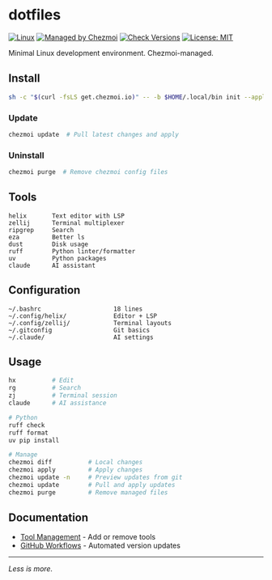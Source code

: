 # dotfiles

[![Linux](https://img.shields.io/badge/platform-linux-blue?logo=linux&logoColor=white)](https://github.com/0xAndrii/dotfiles)
[![Managed by Chezmoi](https://img.shields.io/badge/managed%20by-chezmoi-blueviolet)](https://www.chezmoi.io)
[![Check Versions](https://github.com/0xAndrii/dotfiles/actions/workflows/check-versions.yml/badge.svg)](https://github.com/0xAndrii/dotfiles/actions/workflows/check-versions.yml)
[![License: MIT](https://img.shields.io/badge/License-MIT-yellow.svg)](https://opensource.org/licenses/MIT)

Minimal Linux development environment. Chezmoi-managed.

## Install

```bash
sh -c "$(curl -fsLS get.chezmoi.io)" -- -b $HOME/.local/bin init --apply 0xAndrii
```

### Update

```bash
chezmoi update  # Pull latest changes and apply
```

### Uninstall

```bash
chezmoi purge  # Remove chezmoi config files
```

## Tools

```
helix       Text editor with LSP
zellij      Terminal multiplexer
ripgrep     Search
eza         Better ls
dust        Disk usage
ruff        Python linter/formatter
uv          Python packages
claude      AI assistant
```

## Configuration

```
~/.bashrc                    18 lines
~/.config/helix/             Editor + LSP
~/.config/zellij/            Terminal layouts
~/.gitconfig                 Git basics
~/.claude/                   AI settings
```

## Usage

```bash
hx          # Edit
rg          # Search
zj          # Terminal session
claude      # AI assistance

# Python
ruff check
ruff format
uv pip install

# Manage
chezmoi diff          # Local changes
chezmoi apply         # Apply changes
chezmoi update -n     # Preview updates from git
chezmoi update        # Pull and apply updates
chezmoi purge         # Remove managed files
```

## Documentation

- [Tool Management](docs/tool-management.md) - Add or remove tools
- [GitHub Workflows](docs/github-workflows.md) - Automated version updates

---

_Less is more._
